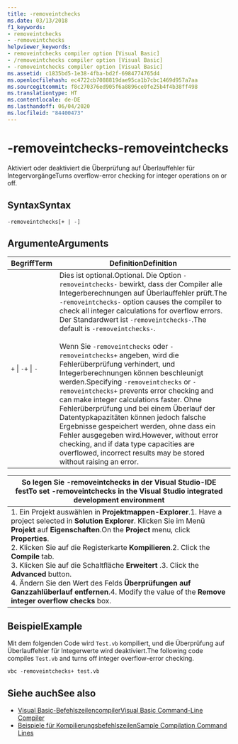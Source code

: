 ```yaml
---
title: -removeintchecks
ms.date: 03/13/2018
f1_keywords:
- removeintchecks
- -removeintchecks
helpviewer_keywords:
- removeintchecks compiler option [Visual Basic]
- /removeintchecks compiler option [Visual Basic]
- -removeintchecks compiler option [Visual Basic]
ms.assetid: c1835bd5-1e38-4fba-bd2f-6984774765d4
ms.openlocfilehash: ec4722cb7088819dae95ca1b7cbc1469d957a7aa
ms.sourcegitcommit: f8c270376ed905f6a8896ce0fe25b4f4b38ff498
ms.translationtype: HT
ms.contentlocale: de-DE
ms.lasthandoff: 06/04/2020
ms.locfileid: "84400473"
---
```

# <a name="-removeintchecks"></a><span data-ttu-id="7bf2d-102">-removeintchecks</span><span class="sxs-lookup"><span data-stu-id="7bf2d-102">-removeintchecks</span></span>
<span data-ttu-id="7bf2d-103">Aktiviert oder deaktiviert die Überprüfung auf Überlauffehler für Integervorgänge</span><span class="sxs-lookup"><span data-stu-id="7bf2d-103">Turns overflow-error checking for integer operations on or off.</span></span>  
  
## <a name="syntax"></a><span data-ttu-id="7bf2d-104">Syntax</span><span class="sxs-lookup"><span data-stu-id="7bf2d-104">Syntax</span></span>  
  
```console  
-removeintchecks[+ | -]  
```  
  
## <a name="arguments"></a><span data-ttu-id="7bf2d-105">Argumente</span><span class="sxs-lookup"><span data-stu-id="7bf2d-105">Arguments</span></span>  
  
|<span data-ttu-id="7bf2d-106">Begriff</span><span class="sxs-lookup"><span data-stu-id="7bf2d-106">Term</span></span>|<span data-ttu-id="7bf2d-107">Definition</span><span class="sxs-lookup"><span data-stu-id="7bf2d-107">Definition</span></span>|  
|---|---|  
|<span data-ttu-id="7bf2d-108">`+` &#124; `-`</span><span class="sxs-lookup"><span data-stu-id="7bf2d-108">`+` &#124; `-`</span></span>|<span data-ttu-id="7bf2d-109">Dies ist optional.</span><span class="sxs-lookup"><span data-stu-id="7bf2d-109">Optional.</span></span> <span data-ttu-id="7bf2d-110">Die Option `-removeintchecks-` bewirkt, dass der Compiler alle Integerberechnungen auf Überlauffehler prüft.</span><span class="sxs-lookup"><span data-stu-id="7bf2d-110">The `-removeintchecks-` option causes the compiler to check all integer calculations for overflow errors.</span></span> <span data-ttu-id="7bf2d-111">Der Standardwert ist `-removeintchecks-`.</span><span class="sxs-lookup"><span data-stu-id="7bf2d-111">The default is `-removeintchecks-`.</span></span><br /><br /> <span data-ttu-id="7bf2d-112">Wenn Sie `-removeintchecks` oder `-removeintchecks+` angeben, wird die Fehlerüberprüfung verhindert, und Integerberechnungen können beschleunigt werden.</span><span class="sxs-lookup"><span data-stu-id="7bf2d-112">Specifying `-removeintchecks` or `-removeintchecks+` prevents error checking and can make integer calculations faster.</span></span> <span data-ttu-id="7bf2d-113">Ohne Fehlerüberprüfung und bei einem Überlauf der Datentypkapazitäten können jedoch falsche Ergebnisse gespeichert werden, ohne dass ein Fehler ausgegeben wird.</span><span class="sxs-lookup"><span data-stu-id="7bf2d-113">However, without error checking, and if data type capacities are overflowed, incorrect results may be stored without raising an error.</span></span>|  
  
|<span data-ttu-id="7bf2d-114">So legen Sie -removeintchecks in der Visual Studio-IDE fest</span><span class="sxs-lookup"><span data-stu-id="7bf2d-114">To set -removeintchecks in the Visual Studio integrated development environment</span></span>|  
|---|  
|<span data-ttu-id="7bf2d-115">1.  Ein Projekt auswählen in **Projektmappen-Explorer**.</span><span class="sxs-lookup"><span data-stu-id="7bf2d-115">1.  Have a project selected in **Solution Explorer**.</span></span> <span data-ttu-id="7bf2d-116">Klicken Sie im Menü **Projekt** auf **Eigenschaften**.</span><span class="sxs-lookup"><span data-stu-id="7bf2d-116">On the **Project** menu, click **Properties**.</span></span> <br /><span data-ttu-id="7bf2d-117">2.  Klicken Sie auf die Registerkarte **Kompilieren**.</span><span class="sxs-lookup"><span data-stu-id="7bf2d-117">2.  Click the **Compile** tab.</span></span><br /><span data-ttu-id="7bf2d-118">3.  Klicken Sie auf die Schaltfläche **Erweitert** .</span><span class="sxs-lookup"><span data-stu-id="7bf2d-118">3.  Click the **Advanced** button.</span></span><br /><span data-ttu-id="7bf2d-119">4.  Ändern Sie den Wert des Felds **Überprüfungen auf Ganzzahlüberlauf entfernen**.</span><span class="sxs-lookup"><span data-stu-id="7bf2d-119">4.  Modify the value of the **Remove integer overflow checks** box.</span></span>|  
  
## <a name="example"></a><span data-ttu-id="7bf2d-120">Beispiel</span><span class="sxs-lookup"><span data-stu-id="7bf2d-120">Example</span></span>  
 <span data-ttu-id="7bf2d-121">Mit dem folgenden Code wird `Test.vb` kompiliert, und die Überprüfung auf Überlauffehler für Integerwerte wird deaktiviert.</span><span class="sxs-lookup"><span data-stu-id="7bf2d-121">The following code compiles `Test.vb` and turns off integer overflow-error checking.</span></span>  
  
```console
vbc -removeintchecks+ test.vb  
```  
  
## <a name="see-also"></a><span data-ttu-id="7bf2d-122">Siehe auch</span><span class="sxs-lookup"><span data-stu-id="7bf2d-122">See also</span></span>

- [<span data-ttu-id="7bf2d-123">Visual Basic-Befehlszeilencompiler</span><span class="sxs-lookup"><span data-stu-id="7bf2d-123">Visual Basic Command-Line Compiler</span></span>](index.md)
- [<span data-ttu-id="7bf2d-124">Beispiele für Kompilierungsbefehlszeilen</span><span class="sxs-lookup"><span data-stu-id="7bf2d-124">Sample Compilation Command Lines</span></span>](sample-compilation-command-lines.md)
